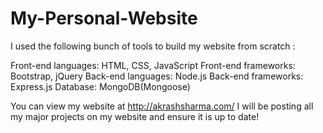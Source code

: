 # My-Personal-Website

I used the following bunch of tools to build my website from scratch :

Front-end languages: HTML, CSS, JavaScript
Front-end frameworks: Bootstrap, jQuery
Back-end languages: Node.js
Back-end frameworks: Express.js
Database: MongoDB(Mongoose)

You can view my website at http://akrashsharma.com/
I will be posting all my major projects on my website and ensure it is up to date!
